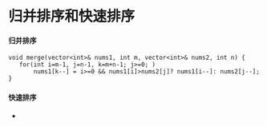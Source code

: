 # 归并排序和快速排序

#### 归并排序
```
void merge(vector<int>& nums1, int m, vector<int>& nums2, int n) {
   for(int i=m-1, j=n-1, k=m+n-1; j>=0; )
       nums1[k--] = i>=0 && nums1[i]>nums2[j]? nums1[i--]: nums2[j--];
}
```

#### 快速排序
* 